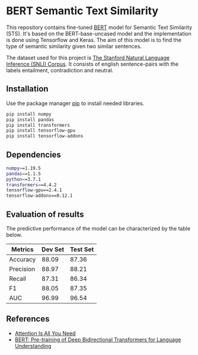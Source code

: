 # BERT Semantic Text Similarity

This repository contains fine-tuned [BERT](https://github.com/google-research/bert) model for Semantic Text Similarity (STS). It's based on the BERT-base-uncased model and the implementation is done using Tensorflow and Keras. The aim of this model is to find the type of semantic similarity given two similar sentences.

The dataset used for this project is [The Stanford Natural Language Inference (SNLI) Corpus](https://nlp.stanford.edu/projects/snli/). It consists of english sentence-pairs with the labels entailment, contradiction and neutral.

## Installation

Use the package manager [pip](https://pip.pypa.io/en/stable/) to install needed libraries. 

```bash
pip install numpy
pip install pandas
pip install transformers
pip install tensorflow-gpu
pip install tensorflow-addons
```
## Dependencies

```bash
numpy==1.19.5
pandas==1.1.5
python==3.7.1
transformers==4.4.2
tensorflow-gpu==2.4.1
tensorflow-addons==0.12.1
```

## Evaluation of results

The predictive performance of the model can be characterized by the table below.

| Metrics       | Dev Set        | Test Set  |
| ------------- |-------------| -----|
| Accuracy      | 88.09 | 87.36 |
| Precision     | 88.97      |   88.21 |
| Recall | 87.31      |    86.34 |
| F1 | 88.05 | 87.35 |
| AUC | 96.99 | 96.54 |



## References
* [Attention Is All You Need](https://arxiv.org/pdf/1706.03762.pdf)
* [BERT: Pre-training of Deep Bidirectional Transformers for Language Understanding](https://arxiv.org/pdf/1810.04805.pdf)